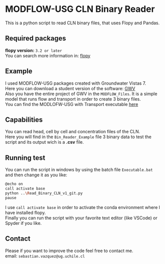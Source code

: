 # MODFLOW-USG CLN Binary Reader
This is a python script to read CLN binary files, that uses Flopy and Pandas.
## Required packages
**flopy version:** `3.2 or later`\
You can search more information in: [flopy](https://flopy.readthedocs.io/en/3.3.2/)
## Example
I used MODFLOW-USG packages created with Groundwater Vistas 7.\
Here you can download a student version of the software: [GWV](http://www.groundwatermodels.com/)\
Also you have the entire project of GWV in the `MODFLOW_Files`. It is a simple model that runs flow and transport in order to create 3 binary files.\
You can find the MODLOFW-USG with Transport executable [here](https://www.gsi-net.com/en/software/free-software/modflow-usg.html)

## Capabilities
You can read head, cell by cell and concentration files of the CLN.\
Here you will find in the `Bin_Reader_Example` file 3 binary data to test the script and its output wich is a **.csv** file.
## Running test
You can run the script in windows by using the batch file `Executable.bat`\
and then change it as you like:
```bash
@echo on
call activate base
python ..\Read_Binary_CLN_v1_git.py
pause
```
I use `call activate base` in order to activate the conda environment where I have installed flopy.\
Finally you can run the script with your favorite text editor (like VSCode) or Spyder if you like.

## Contact

Please if you want to improve the code feel free to contact me.\
email: `sebastian.vazquez@ug.uchile.cl`
